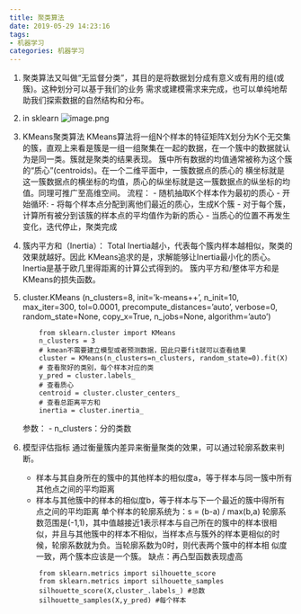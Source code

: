 ```yaml
---
title: 聚类算法
date: 2019-05-29 14:23:16
tags:
- 机器学习
categories: 机器学习
---
```

1. 聚类算法又叫做“无监督分类”，其目的是将数据划分成有意义或有用的组(或簇)。这种划分可以基于我们的业务 需求或建模需求来完成，也可以单纯地帮助我们探索数据的自然结构和分布。
2. in sklearn 
![image.png](0.png)

3. KMeans聚类算法
    KMeans算法将一组N个样本的特征矩阵X划分为K个无交集的簇，直观上来看是簇是一组一组聚集在一起的数据，在一个簇中的数据就认为是同一类。簇就是聚类的结果表现。
    簇中所有数据的均值通常被称为这个簇的“质心”(centroids)。在一个二维平面中，一簇数据点的质心的 横坐标就是这一簇数据点的横坐标的均值，质心的纵坐标就是这一簇数据点的纵坐标的均值。同理可推广至高维空间。
    流程：
        - 随机抽取K个样本作为最初的质心
        - 开始循环:
        - 将每个样本点分配到离他们最近的质心，生成K个簇
        - 对于每个簇，计算所有被分到该簇的样本点的平均值作为新的质心
        - 当质心的位置不再发生变化，迭代停止，聚类完成

4. 簇内平方和（Inertia）：
    Total Inertia越小，代表每个簇内样本越相似，聚类的效果就越好。因此 KMeans追求的是，求解能够让Inertia最小化的质心。
    Inertia是基于欧几里得距离的计算公式得到的。
    簇内平方和/整体平方和是KMeans的损失函数。

5. cluster.KMeans (n_clusters=8, init=’k-means++’, n_init=10, max_iter=300, tol=0.0001, precompute_distances=’auto’, verbose=0, random_state=None, copy_x=True, n_jobs=None, algorithm=’auto’)
    ```
        from sklearn.cluster import KMeans
        n_clusters = 3
        # kmean不需要建立模型或者预测数据，因此只要fit就可以查看结果
        cluster = KMeans(n_clusters=n_clusters, random_state=0).fit(X)
        # 查看聚好的类别，每个样本对应的类
        y_pred = cluster.labels_
        # 查看质心
        centroid = cluster.cluster_centers_
        # 查看总距离平方和
        inertia = cluster.inertia_
    ```
    参数：
        - n_clusters：分的类数

6. 模型评估指标
    通过衡量簇内差异来衡量聚类的效果，可以通过轮廓系数来判断。
    - 样本与其自身所在的簇中的其他样本的相似度a，等于样本与同一簇中所有其他点之间的平均距离
    - 样本与其他簇中的样本的相似度b，等于样本与下一个最近的簇中得所有点之间的平均距离
    单个样本的轮廓系统为：s = (b-a) / max(b,a) 
    轮廓系数范围是(-1,1)，其中值越接近1表示样本与自己所在的簇中的样本很相似，并且与其他簇中的样本不相似，当样本点与簇外的样本更相似的时候，轮廓系数就为负。当轮廓系数为0时，则代表两个簇中的样本相 似度一致，两个簇本应该是一个簇。
    缺点：再凸型函数表现虚高
    ```
        from sklearn.metrics import silhouette_score
        from sklearn.metrics import silhouette_samples
        silhouette_score(X,cluster_.labels_) #总数
        silhouette_samples(X,y_pred) #每个样本
    ```